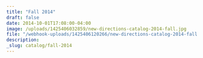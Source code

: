 ```yaml
---
title: "Fall 2014"
draft: false
date: 2014-10-01T17:08:00-04:00
image: /uploads/1425406032859/new-directions-catalog-2014-fall.jpg
file: "/webhook-uploads/1425406120266/new-directions-catalog-2014-fall.pdf"
description:
_slug: catalog/fall-2014
---
```

